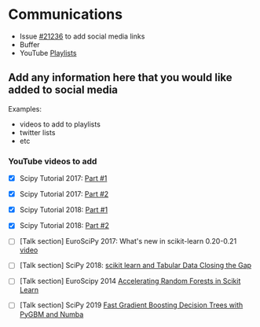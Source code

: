 # Communications
- Issue [#21236](https://github.com/scikit-learn/scikit-learn/issues/21236) to add social media links
- Buffer
- YouTube [Playlists](https://www.youtube.com/channel/UCJosFjYm0ZYVUARxuOZqnnw/playlists)
    
## Add any information here that you would like added to social media 

Examples:  
- videos to add to playlists
- twitter lists
- etc

### YouTube videos to add
- [x] Scipy Tutorial 2017: [Part #1](https://www.youtube.com/watch?v=2kT6QOVSgSg&t=123s&ab_channel=Enthought) 
- [x] Scipy Tutorial 2017: [Part #2](https://www.youtube.com/watch?v=WLYzSas511I&ab_channel=Enthought)
- [x] Scipy Tutorial 2018: [Part #1](https://www.youtube.com/watch?v=4PXAztQtoTg&t=1s&ab_channel=Enthought) 
- [x] Scipy Tutorial 2018: [Part #2](https://www.youtube.com/watch?v=gK43gtGh49o&ab_channel=Enthought)
- [ ] [Talk section] EuroSciPy 2017: What's new in scikit-learn 0.20-0.21 [video](https://www.youtube.com/watch?v=JoI4F7TID5w&ab_channel=EuroSciPy)
- [ ] [Talk section] SciPy 2018: [scikit learn and Tabular Data Closing the Gap](https://www.youtube.com/watch?v=lXGcPbmxx8Q&ab_channel=Enthought)
- [ ] [Talk section] EuroScipy 2014 [Accelerating Random Forests in Scikit Learn](https://www.youtube.com/watch?v=TqF0rKzvjm4&ab_channel=Enthought)
- [ ] [Talk section] SciPy 2019 [Fast Gradient Boosting Decision Trees with PyGBM and Numba](https://www.youtube.com/watch?v=cLpIh8Aiy2w&ab_channel=Enthought)
    
